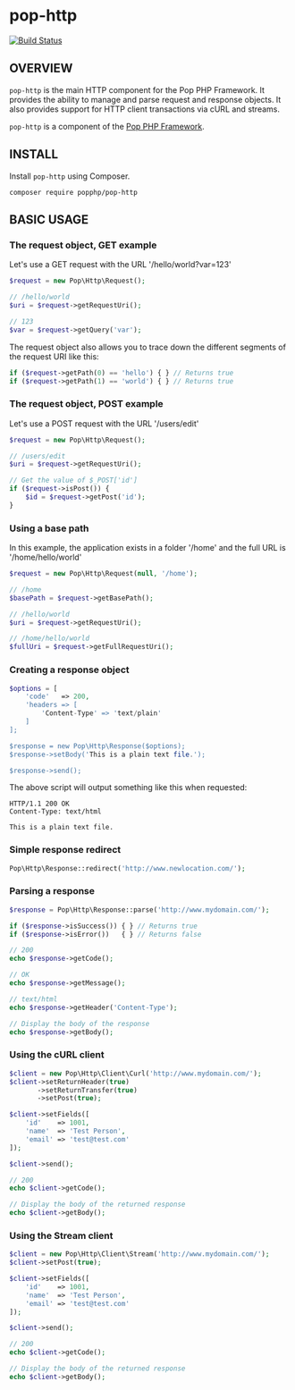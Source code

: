 pop-http
========

[![Build Status](https://travis-ci.org/popphp/pop-http.svg?branch=master)](https://travis-ci.org/popphp/pop-http)

OVERVIEW
--------
`pop-http` is the main HTTP component for the Pop PHP Framework. It provides the ability
to manage and parse request and response objects. It also provides support for HTTP
client transactions via cURL and streams.

`pop-http` is a component of the [Pop PHP Framework](http://www.popphp.org/).

INSTALL
-------

Install `pop-http` using Composer.

    composer require popphp/pop-http

BASIC USAGE
-----------

### The request object, GET example

Let's use a GET request with the URL '/hello/world?var=123'

```php
$request = new Pop\Http\Request();

// /hello/world
$uri = $request->getRequestUri();

// 123
$var = $request->getQuery('var');
```

The request object also allows you to trace down the different segments
of the request URI like this:

```php
if ($request->getPath(0) == 'hello') { } // Returns true
if ($request->getPath(1) == 'world') { } // Returns true
```

### The request object, POST example

Let's use a POST request with the URL '/users/edit'
 
```php
$request = new Pop\Http\Request();

// /users/edit
$uri = $request->getRequestUri();

// Get the value of $_POST['id']
if ($request->isPost()) {
    $id = $request->getPost('id');
}
```

### Using a base path

In this example, the application exists in a folder '/home'
and the full URL is '/home/hello/world'

```php
$request = new Pop\Http\Request(null, '/home');

// /home
$basePath = $request->getBasePath();

// /hello/world
$uri = $request->getRequestUri();

// /home/hello/world
$fullUri = $request->getFullRequestUri();
```

### Creating a response object

```php
$options = [
    'code'   => 200,
    'headers => [
        'Content-Type' => 'text/plain'
    ]
];

$response = new Pop\Http\Response($options);
$response->setBody('This is a plain text file.');

$response->send();
```

The above script will output something like this when requested:

    HTTP/1.1 200 OK
    Content-Type: text/html
    
    This is a plain text file.

### Simple response redirect

```php
Pop\Http\Response::redirect('http://www.newlocation.com/');
```

### Parsing a response

```php
$response = Pop\Http\Response::parse('http://www.mydomain.com/');

if ($response->isSuccess()) { } // Returns true
if ($response->isError())   { } // Returns false

// 200
echo $response->getCode();

// OK
echo $response->getMessage();

// text/html
echo $response->getHeader('Content-Type');

// Display the body of the response
echo $response->getBody();
```

### Using the cURL client

```php
$client = new Pop\Http\Client\Curl('http://www.mydomain.com/');
$client->setReturnHeader(true)
       ->setReturnTransfer(true)
       ->setPost(true);

$client->setFields([
    'id'    => 1001,
    'name'  => 'Test Person',
    'email' => 'test@test.com' 
]);

$client->send();

// 200
echo $client->getCode();

// Display the body of the returned response
echo $client->getBody();
```

### Using the Stream client

```php
$client = new Pop\Http\Client\Stream('http://www.mydomain.com/');
$client->setPost(true);

$client->setFields([
    'id'    => 1001,
    'name'  => 'Test Person',
    'email' => 'test@test.com' 
]);

$client->send();

// 200
echo $client->getCode();

// Display the body of the returned response
echo $client->getBody();
```
